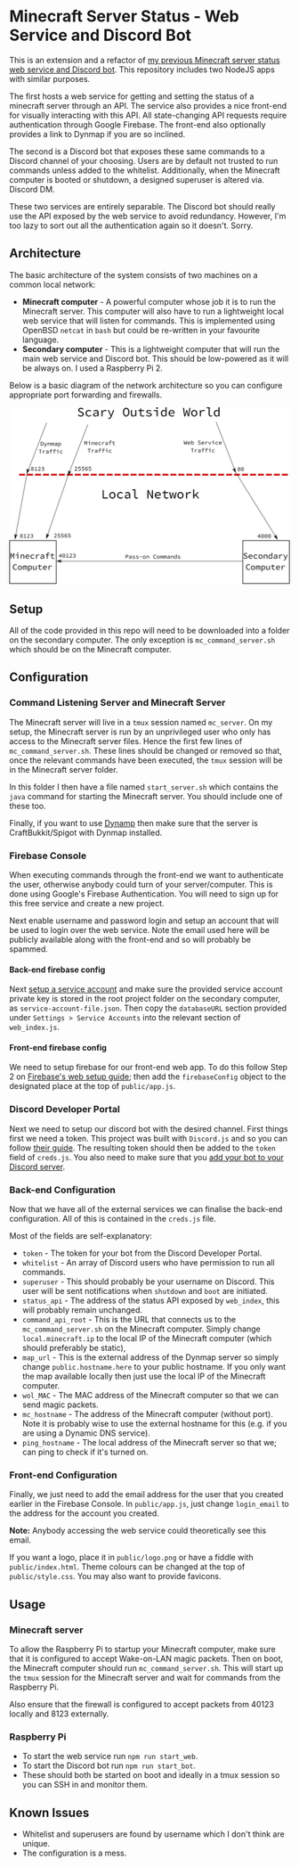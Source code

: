 # Minecraft Server Status - Web Service and Discord Bot

This is an extension and a refactor of [my previous Minecraft server status web service and Discord bot](https://github.com/tomchaplin/mc_server_status_bot).
This repository includes two NodeJS apps with similar purposes.

The first hosts a web service for getting and setting the status of a minecraft server through an API.
The service also provides a nice front-end for visually interacting with this API.
All state-changing API requests require authentication through Google Firebase.
The front-end also optionally provides a link to Dynmap if you are so inclined.

The second is a Discord bot that exposes these same commands to a Discord channel of your choosing.
Users are by default not trusted to run commands unless added to the whitelist.
Additionally, when the Minecraft computer is booted or shutdown, a designed superuser is altered via. Discord DM.

These two services are entirely separable.
The Discord bot should really use the API exposed by the web service to avoid redundancy.
However, I'm too lazy to sort out all the authentication again so it doesn't.
Sorry.

## Architecture

The basic architecture of the system consists of two machines on a common local network:

* **Minecraft computer** - A powerful computer whose job it is to run the Minecraft server.
This computer will also have to run a lightweight local web service that will listen for commands.
This is implemented using OpenBSD `netcat` in `bash` but could be re-written in your favourite language.
* **Secondary computer** - This is a lightweight computer that will run the main web service and Discord bot.
This should be low-powered as it will be always on.
I used a Raspberry Pi 2.

Below is a basic diagram of the network architecture so you can configure appropriate port forwarding and firewalls.

![](architecture.png)

## Setup

All of the code provided in this repo will need to be downloaded into a folder on the secondary computer.
The only exception is `mc_command_server.sh` which should be on the Minecraft computer.

## Configuration

### Command Listening Server and Minecraft Server

The Minecraft server will live in a `tmux` session named `mc_server`. 
On my setup, the Minecraft server is run by an unprivileged user who only has access to the Minecraft server files.
Hence the first few lines of `mc_command_server.sh`.
These lines should be changed or removed so that, once the relevant commands have been executed, the `tmux` session will be in the Minecraft server folder.

In this folder I then have a file named `start_server.sh` which contains the `java` command for starting the Minecraft server.
You should include one of these too.

Finally, if you want to use [Dynamp](https://dev.bukkit.org/projects/dynmap) then make sure that the server is CraftBukkit/Spigot with Dynmap installed.

### Firebase Console

When executing commands through the front-end we want to authenticate the user, otherwise anybody could turn of your server/computer.
This is done using Google's Firebase Authentication.
You will need to sign up for this free service and create a new project.

Next enable username and password login and setup an account that will be used to login over the web service.
Note the email used here will be publicly available along with the front-end and so will probably be spammed.

#### Back-end firebase config

Next [setup a service account](https://console.firebase.google.com/project/_/settings/serviceaccounts/adminsdk) and make sure the provided service account private key is stored in the root project folder on the secondary computer, as `service-account-file.json`.
Then copy the `databaseURL` section provided under `Settings > Service Accounts` into the relevant section of `web_index.js`.

#### Front-end firebase config

We need to setup firebase for our front-end web app.
To do this follow Step 2 on [Firebase's web setup guide](https://firebase.google.com/docs/web/setup); then add the `firebaseConfig` object to the designated place at the top of `public/app.js`.

### Discord Developer Portal

Next we need to setup our discord bot with the desired channel.
First things first we need a token.
This project was built with `Discord.js` and so you can follow [their guide](https://discordjs.guide/preparations/setting-up-a-bot-application.html#creating-your-bot).
The resulting token should then be added to the `token` field of `creds.js`.
You also need to make sure that you [add your bot to your Discord server](https://discordjs.guide/preparations/adding-your-bot-to-servers.html#bot-invite-links).

### Back-end Configuration

Now that we have all of the external services we can finalise the back-end configuration.
All of this is contained in the `creds.js` file.

Most of the fields are self-explanatory:

* `token` - The token for your bot from the Discord Developer Portal.
* `whitelist` - An array of Discord users who have permission to run all commands.
* `superuser` - This should probably be your username on Discord.
This user will be sent notifications when `shutdown` and `boot` are initiated.
* `status_api` - The address of the status API exposed by `web_index`, this will probably remain unchanged.
* `command_api_root` - This is the URL that connects us to the `mc_command_server.sh` on the Minecraft computer.
Simply change `local.minecraft.ip` to the local IP of the Minecraft computer (which should preferably be static),
* `map_url` - This is the external address of the Dynmap server so simply change `public.hostname.here` to your public hostname.
If you only want the map available locally then just use the local IP of the Minecraft computer.
* `wol_MAC` - The MAC address of the Minecraft computer so that we can send magic packets.
* `mc_hostname` - The address of the Minecraft computer (without port).
Note it is probably wise to use the external hostname for this (e.g. if you are using a Dynamic DNS service).
* `ping_hostname` - The local address of the Minecraft server so that we; can ping to check if it's turned on.

### Front-end Configuration


Finally, we just need to add the email address for the user that you created earlier in the Firebase Console.
In `public/app.js`, just change `login_email` to the address for the account you created.

**Note:** Anybody accessing the web service could theoretically see this email.

If you want a logo, place it in `public/logo.png` or have a fiddle with `public/index.html`.
Theme colours can be changed at the top of `public/style.css`.
You may also want to provide favicons.

## Usage

### Minecraft server

To allow the Raspberry Pi to startup your Minecraft computer, make sure that it is configured to accept Wake-on-LAN magic packets.
Then on boot, the Minecraft computer should run `mc_command_server.sh`.
This will start up the `tmux` session for the Minecraft server and wait for commands from the Raspberry Pi.

Also ensure that the firewall is configured to accept packets from 40123 locally and 8123 externally.

### Raspberry Pi

* To start the web service run `npm run start_web`.
* To start the Discord bot run `npm run start_bot`.
* These should both be started on boot and ideally in a tmux session so you can SSH in and monitor them.

## Known Issues

* Whitelist and superusers are found by username which I don't think are unique.
* The configuration is a mess.
